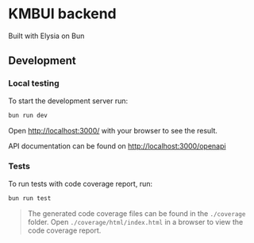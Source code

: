 # KMBUI backend

Built with Elysia on Bun

## Development

### Local testing

To start the development server run:

```bash
bun run dev
```

Open <http://localhost:3000/> with your browser to see the result.

API documentation can be found on <http://localhost:3000/openapi>

### Tests

To run tests with code coverage report, run:

```bash
bun run test
```

> The generated code coverage files can be found in the `./coverage` folder.
> Open `./coverage/html/index.html` in a browser to view the code coverage report.
